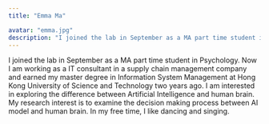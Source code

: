 ```yaml
---
title: "Emma Ma"

avatar: "emma.jpg"
description: "I joined the lab in September as a MA part time student in Psychology. Now I am working as ..."
---
```


I joined the lab in September as a MA part time student in Psychology. Now I am working as a IT consultant in a supply chain management company and earned my master degree in Information System Management at Hong Kong University of Science and Technology two years ago. I am interested in exploring the difference between Artificial Intelligence and human brain. My research interest is to examine the decision making process between AI model and human brain. In my free time, I like dancing and singing.
